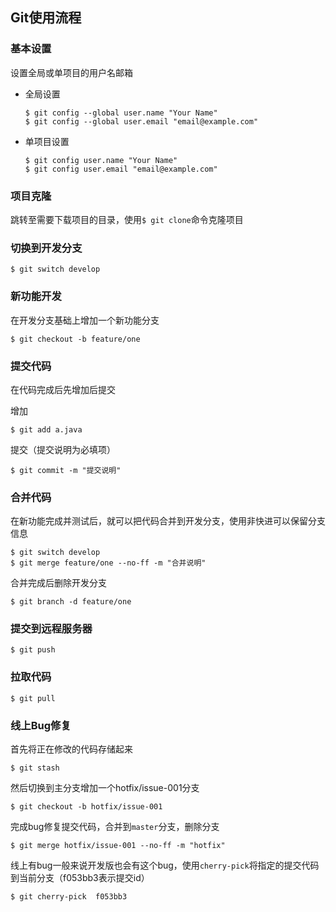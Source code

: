 ## Git使用流程

### 基本设置

设置全局或单项目的用户名邮箱

* 全局设置
  ```
  $ git config --global user.name "Your Name"
  $ git config --global user.email "email@example.com"
  ```
  
* 单项目设置

  ```
  $ git config user.name "Your Name"
  $ git config user.email "email@example.com"
  ```

### 项目克隆

跳转至需要下载项目的目录，使用`$ git clone`命令克隆项目

### 切换到开发分支

```
$ git switch develop
```

### 新功能开发

在开发分支基础上增加一个新功能分支

```
$ git checkout -b feature/one
```

### 提交代码

在代码完成后先增加后提交

增加

```
$ git add a.java
```

提交（提交说明为必填项）

```
$ git commit -m "提交说明"
```

### 合并代码

在新功能完成并测试后，就可以把代码合并到开发分支，使用非快进可以保留分支信息

```
$ git switch develop
$ git merge feature/one --no-ff -m "合并说明"
```

合并完成后删除开发分支

```
$ git branch -d feature/one
```

### 提交到远程服务器

```
$ git push
```

### 拉取代码

```
$ git pull
```

### 线上Bug修复

首先将正在修改的代码存储起来

```
$ git stash
```

然后切换到主分支增加一个hotfix/issue-001分支

```
$ git checkout -b hotfix/issue-001
```

完成bug修复提交代码，合并到`master`分支，删除分支

```
$ git merge hotfix/issue-001 --no-ff -m "hotfix"
```

线上有bug一般来说开发版也会有这个bug，使用`cherry-pick`将指定的提交代码到当前分支（f053bb3表示提交id）

```
$ git cherry-pick  f053bb3
```

